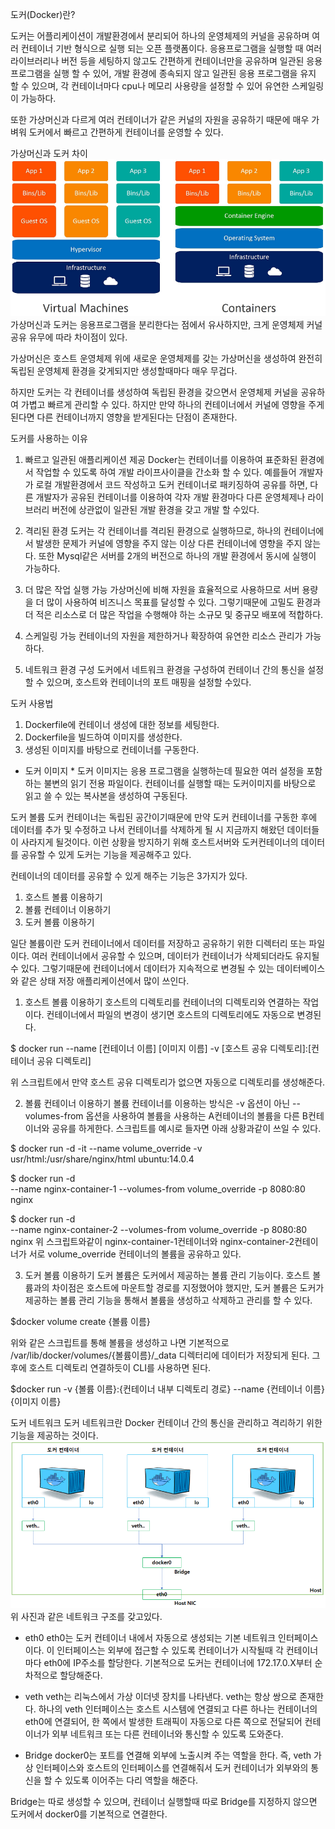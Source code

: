 도커(Docker)란?

도커는 어플리케이션이 개발환경에서 분리되어 하나의 운영체제의 커널을 공유하며 여러 컨테이너 기반 형식으로 실행 되는 오픈 플랫폼이다. 응용프로그램을 실행할 때 여러 라이브러리나 버전 등을 세팅하지 않고도 간편하게 컨테이너만을 공유하며 일관된 응용 프로그램을 실행 할 수 있어, 개발 환경에 종속되지 않고 일관된 응용 프로그램을 유지 할 수 있으며, 각 컨테이너마다 cpu나 메모리 사용량을 설정할 수 있어 유연한 스케일링이 가능하다.

또한 가상머신과 다르게 여러 컨테이너가 같은 커널의 자원을 공유하기 때문에 매우 가벼워 도커에서 빠르고 간편하게 컨테이너를 운영할 수 있다.


가상머신과 도커 차이
<img src="./img.png">
가상머신과 도커는 응용프로그램을 분리한다는 점에서 유사하지만, 크게 운영체제 커널 공유 유무에 따라 차이점이 있다.

가상머신은 호스트 운영체제 위에 새로운 운영체제를 갖는 가상머신을 생성하여 완전히 독립된 운영체제 환경을 갖게되지만 생성할때마다 매우 무겁다.

하지만 도커는 각 컨테이너를 생성하여 독립된 환경을 갖으면서 운영체제 커널을 공유하여 가볍고 빠르게 관리할 수 있다. 하지만 만약 하나의 컨테이너에서 커널에 영향을 주게된다면 다른 컨테이너까지 영향을 받게된다는 단점이 존재한다.


도커를 사용하는 이유

1. 빠르고 일관된 애플리케이션 제공
   Docker는 컨테이너를 이용하여 표준화된 환경에서 작업할 수 있도록 하여 개발 라이프사이클을 간소화 할 수 있다. 예를들어 개발자가 로컬 개발환경에서 코드 작성하고 도커 컨테이너로 패키징하여 공유를 하면, 다른 개발자가 공유된 컨테이너를 이용하여 각자 개발 환경마다 다른 운영체제나 라이브러리 버전에 상관없이 일관된 개발 환경을 갖고 개발 할 수있다.

2. 격리된 환경
   도커는 각 컨테이너를 격리된 환경으로 실행하므로, 하나의 컨테이너에서 발생한 문제가 커널에 영향을 주지 않는 이상 다른 컨테이너에 영향을 주지 않는다. 또한 Mysql같은 서버를 2개의 버전으로 하나의 개발 환경에서 동시에 실행이 가능하다.

3. 더 많은 작업 실행 가능
   가상머신에 비해 자원을 효율적으로 사용하므로 서버 용량을 더 많이 사용하여 비즈니스 목표를 달성할 수 있다. 그렇기때문에 고밀도 환경과 더 적은 리소스로 더 많은 작업을 수행해야 하는 소규모 및 중규모 배포에 적합하다.

4. 스케일링 가능
   컨테이너의 자원을 제한하거나 확장하여 유연한 리소스 관리가 가능하다.

5. 네트워크 환경 구성
   도커에서 네트워크 환경을 구성하여 컨테이너 간의 통신을 설정할 수 있으며, 호스트와 컨테이너의 포트 매핑을 설정할 수있다.


도커 사용법
1. Dockerfile에 컨테이너 생성에 대한 정보를 세팅한다.
2. Dockerfile을 빌드하여 이미지를 생성한다.
3. 생성된 이미지를 바탕으로 컨테이너를 구동한다.

* 도커 이미지 *
  도커 이미지는 응용 프로그램을 실행하는데 필요한 여러 설정을 포함하는 불변의 읽기 전용 파일이다. 컨테이너를 실행할 때는 도커이미지를 바탕으로 읽고 쓸 수 있는 복사본을 생성하여 구동된다.


도커 볼륨
도커 컨테이너는 독립된 공간이기때문에 만약 도커 컨테이너를 구동한 후에 데이터를 추가 및 수정하고 나서 컨테이너를 삭제하게 될 시 지금까지 해왔던 데이터들이 사라지게 될것이다. 이런 상황을 방지하기 위해 호스트서버와 도커컨테이너의 데이터를 공유할 수 있게 도커는 기능을 제공해주고 있다.


컨테이너의 데이터를 공유할 수 있게 해주는 기능은 3가지가 있다.

1. 호스트 볼륨 이용하기
2. 볼륨 컨테이너 이용하기
3. 도커 볼륨 이용하기

일단 볼륨이란 도커 컨테이너에서 데이터를 저장하고 공유하기 위한 디렉터리 또는 파일이다. 여러 컨테이너에서 공유할 수 있으며, 데이터가 컨테이너가 삭제되더라도 유지될 수 있다. 그렇기때문에 컨테이너에서 데이터가 지속적으로 변경될 수 있는 데이터베이스와 같은 상태 저장 애플리케이션에서 많이 쓰인다.

1. 호스트 볼륨 이용하기
   호스트의 디렉토리를 컨테이너의 디렉토리와 연결하는 작업이다. 컨테이너에서 파일의 변경이 생기면 호스트의 디렉토리에도 자동으로 변경된다.

$ docker run
--name [컨테이너 이름] [이미지 이름]
-v [호스트 공유 디렉토리]:[컨테이너 공유 디렉토리]

위 스크립트에서 만약 호스트 공유 디렉토리가 없으면 자동으로 디렉토리를 생성해준다.


2. 볼륨 컨테이너 이용하기
   볼륨 컨테이너를 이용하는 방식은 -v 옵션이 아닌 --volumes-from 옵션을 사용하여 볼륨을 사용하는 A컨테이너의 볼륨을 다른 B컨테이너와 공유를 하게한다.
   스크립트를 예시로 들자면 아래 상황과같이 쓰일 수 있다.

$ docker run -d -it
--name volume_override
-v usr/html:/usr/share/nginx/html
ubuntu:14.0.4

$ docker run -d \
--name nginx-container-1
--volumes-from volume_override
-p 8080:80
nginx


$ docker run -d \
--name nginx-container-2
--volumes-from volume_override
-p 8080:80
nginx
위 스크립트와같이 nginx-container-1컨테이너와 nginx-container-2컨테이너가 서로 volume_override 컨테이너의 볼륨을 공유하고 있다.


3. 도커 볼륨 이용하기
   도커 볼륨은 도커에서 제공하는 볼륨 관리 기능이다. 호스트 볼륨과의 차이점은 호스트에 마운트할 경로를 지정했어야 했지만, 도커 볼륨은 도커가 제공하는 볼륨 관리 기능을 통해서 볼륨을 생성하고 삭제하고 관리를 할 수 있다.

$docker volume create {볼륨 이름}

위와 같은 스크립트를 통해 볼륨을 생성하고 나면 기본적으로 /var/lib/docker/volumes/{볼륨이름}/_data 디렉터리에 데이터가 저장되게 된다. 그 후에 호스트 디렉토리 연결하듯이 CLI를 사용하면 된다.

$docker run -v {볼륨 이름}:{컨테이너 내부 디렉토리 경로} --name {컨테이너 이름} {이미지 이름}


도커 네트워크
도커 네트워크란 Docker 컨테이너 간의 통신을 관리하고 격리하기 위한 기능을 제공하는 것이다.
<img src="img_1.png">
위 사진과 같은 네트워크 구조를 갖고있다.

- eth0
  eth0는 도커 컨테이너 내에서 자동으로 생성되는 기본 네트워크 인터페이스이다. 이 인터페이스는 외부에 접근할 수 있도록 컨테이너가 시작될때 각 컨테이너마다 eth0에 IP주소를 할당한다. 기본적으로 도커는 컨테이너에 172.17.0.X부터 순차적으로 할당해준다.
- veth
  veth는 리눅스에서 가상 이더넷 장치를 나타낸다. veth는 항상 쌍으로 존재한다. 하나의 veth 인터페이스는 호스트 시스템에 연결되고 다른 하나는 컨테이너의 eth0에 연결되어, 한 쪽에서 발생한 트래픽이 자동으로 다른 쪽으로 전달되어 컨테이너가 외부 네트워크 또는 다른 컨테이너와 통신할 수 있도록 도와준다.

- Bridge
  docker0는 포트를 연결해 외부에 노출시켜 주는 역할을 한다. 즉, veth 가상 인터페이스와 호스트의 인터페이스를 연결해줘서 도커 컨테이너가 외부와의 통신을 할 수 있도록 이어주는 다리 역할을 해준다.

Bridge는 따로 생성할 수 있으며, 컨테이너 실행할때 따로 Bridge를 지정하지 않으면 도커에서 docker0를 기본적으로 연결한다.
